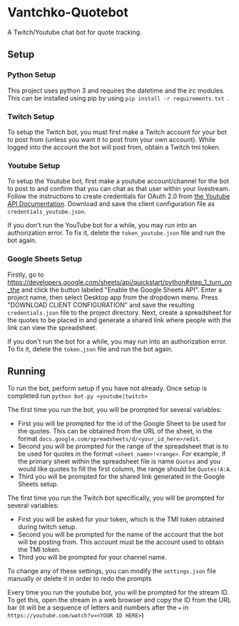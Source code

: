 # Vantchko-Quotebot

A Twitch/Youtube chat bot for quote tracking.

## Setup
### Python Setup

This project uses python 3 and requires the datetime and the irc modules. This can be installed using pip by using ```pip install -r requirements.txt ```.

### Twitch Setup

To setup the Twitch bot, you must first make a Twitch account for your bot to post from (unless you want it to post from your own account). While logged into the
account the bot will post from, obtain a Twitch tmi token.

### Youtube Setup

To setup the Youtube bot, first make a youtube account/channel for the bot to post to and confirm that you can chat as that user within your livestream. Follow the instructions to create credentials for OAuth 2.0 from [the Youtube API Documentation](https://developers.google.com/youtube/v3/live/registering_an_application). Download and save the client configuration file as `credentials_youtube.json`.

If you don't run the YouTube bot for a while, you may run into an authorization error. To fix it, delete the `token_youtube.json` file and run the bot again.

### Google Sheets Setup

Firstly, go to https://developers.google.com/sheets/api/quickstart/python#step_1_turn_on_the and click the button labeled "Enable the Google Sheets API". Enter a project name, then select Desktop app from the dropdown menu. Press "DOWNLOAD CLIENT CONFIGURATION" and save the
resulting `credentials.json` file to the project directory.
Next, create a spreadsheet for the quotes to be placed in and generate a shared link where people with the link can view the spreadsheet.

If you don't run the bot for a while, you may run into an authorization error. To fix it, delete the `token.json` file and run the bot again.

## Running

To run the bot, perform setup if you have not already. Once setup is completed run ```python bot.py <youtube|twitch>```

The first time you run the bot, you will be prompted for several variables:
- First you will be prompted for the id of the Google Sheet to be used for the quotes. This can be obtained from the URL of the sheet, in the format `docs.google.com/spreadsheets/d/<your_id_here>/edit`.
- Second you will be prompted for the range of the spreadsheet that is to be used for quotes in the format `<sheet_name>!<range>`. For example, if the primary sheet within the spreadsheet file is name `Quotes` and you would like quotes to fill the first column, the range should be `Quotes!A:A`.
- Third you will be prompted for the shared link generated in the Google Sheets setup.

The first time you run the Twitch bot specifically, you will be prompted for several variables:
- First you will be asked for your token, which is the TMI token obtained during twitch setup.
- Second you will be prompted for the name of the account that the bot will be posting from. This account must be the account used to obtain the TMI token.
- Third you will be prompted for your channel name.

To change any of these settings, you can modify the `settings.json` file manually or delete it in order to redo the prompts

Every time you run the youtube bot, you will be prompted for the stream ID. To get this, open the stream in a web browser and copy the ID from the URL bar (it will be a sequence of letters and numbers after the `=` in `https://youtube.com/watch?v=<YOUR ID HERE>`)
